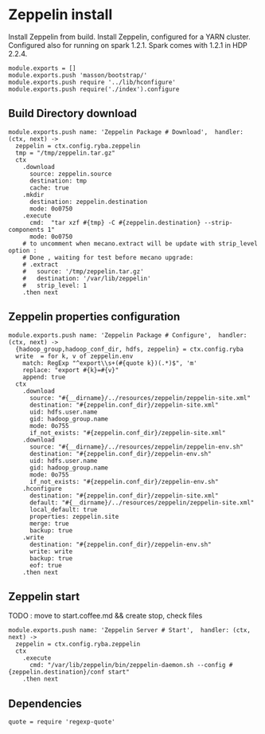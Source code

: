 # Zeppelin install

Install Zeppelin from build.
Install Zeppelin, configured for a YARN  cluster. Configured also for running on spark 1.2.1.
Spark comes with 1.2.1 in HDP 2.2.4.

    module.exports = []
    module.exports.push 'masson/bootstrap/'
    module.exports.push require '../lib/hconfigure'
    module.exports.push require('./index').configure

## Build Directory download

    module.exports.push name: 'Zeppelin Package # Download',  handler: (ctx, next) ->
      zeppelin = ctx.config.ryba.zeppelin
      tmp = "/tmp/zeppelin.tar.gz"
      ctx
        .download
          source: zeppelin.source
          destination: tmp
          cache: true
        .mkdir
          destination: zeppelin.destination
          mode: 0o0750
        .execute
          cmd:  "tar xzf #{tmp} -C #{zeppelin.destination} --strip-components 1"
          mode: 0o0750
        # to uncomment when mecano.extract will be update with strip_level option :
        # Done , waiting for test before mecano upgrade:     
        # .extract
        #   source: '/tmp/zeppelin.tar.gz'
        #   destination: '/var/lib/zeppelin'
        #   strip_level: 1
        .then next

## Zeppelin properties configuration
    
    module.exports.push name: 'Zeppelin Package # Configure',  handler: (ctx, next) ->
      {hadoop_group,hadoop_conf_dir, hdfs, zeppelin} = ctx.config.ryba
      write  = for k, v of zeppelin.env
        match: RegExp "^export\\s+(#{quote k})(.*)$", 'm'
        replace: "export #{k}=#{v}"
        append: true
      ctx
        .download
          source: "#{__dirname}/../resources/zeppelin/zeppelin-site.xml"
          destination: "#{zeppelin.conf_dir}/zeppelin-site.xml"
          uid: hdfs.user.name
          gid: hadoop_group.name
          mode: 0o755
          if_not_exists: "#{zeppelin.conf_dir}/zeppelin-site.xml"
        .download
          source: "#{__dirname}/../resources/zeppelin/zeppelin-env.sh"
          destination: "#{zeppelin.conf_dir}/zeppelin-env.sh"
          uid: hdfs.user.name
          gid: hadoop_group.name
          mode: 0o755
          if_not_exists: "#{zeppelin.conf_dir}/zeppelin-env.sh"
        .hconfigure
          destination: "#{zeppelin.conf_dir}/zeppelin-site.xml"
          default: "#{__dirname}/../resources/zeppelin/zeppelin-site.xml"
          local_default: true
          properties: zeppelin.site
          merge: true
          backup: true
        .write
          destination: "#{zeppelin.conf_dir}/zeppelin-env.sh"
          write: write
          backup: true
          eof: true
        .then next


## Zeppelin start 

TODO : move to start.coffee.md && create stop, check files


    module.exports.push name: 'Zeppelin Server # Start',  handler: (ctx, next) ->
      zeppelin = ctx.config.ryba.zeppelin
      ctx
        .execute
          cmd: "/var/lib/zeppelin/bin/zeppelin-daemon.sh --config #{zeppelin.destination}/conf start"
        .then next

## Dependencies
    
    quote = require 'regexp-quote'
